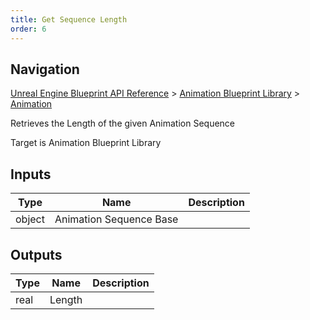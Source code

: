```yaml
---
title: Get Sequence Length
order: 6
---
```

## Navigation

[Unreal Engine Blueprint API Reference](https://dev.epicgames.com/documentation/en-us/unreal-engine/BlueprintAPI) > [Animation Blueprint Library](https://dev.epicgames.com/documentation/en-us/unreal-engine/BlueprintAPI/AnimationBlueprintLibrary) > [Animation](https://dev.epicgames.com/documentation/en-us/unreal-engine/BlueprintAPI/AnimationBlueprintLibrary/Animation)

Retrieves the Length of the given Animation Sequence

Target is Animation Blueprint Library

## Inputs

| Type | Name | Description |
| --- | --- | --- |
| object | Animation Sequence Base |  |

## Outputs

| Type | Name | Description |
| --- | --- | --- |
| real | Length |  |
